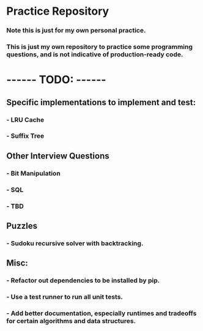 # Practice Repository

### Note this is just for my own personal practice.
### This is just my own repository to practice some programming questions, and is not indicative of production-ready code.

# ------ TODO: ------

## Specific implementations to implement and test:
### - LRU Cache
### - Suffix Tree

## Other Interview Questions
### - Bit Manipulation
### - SQL
### - TBD

## Puzzles
### - Sudoku recursive solver with backtracking.

## Misc:
### - Refactor out dependencies to be installed by pip.
### - Use a test runner to run all unit tests.
### - Add better documentation, especially runtimes and tradeoffs for certain algorithms and data structures.